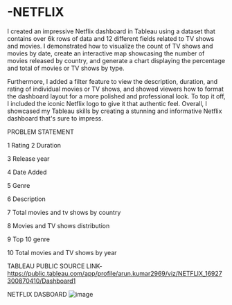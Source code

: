 # -NETFLIX



I created an impressive Netflix dashboard in Tableau using a dataset that contains over 6k rows of data and 12 different fields related to TV shows and movies. I demonstrated how to visualize the count of TV shows and movies by date, create an interactive map showcasing the number of movies released by country, and generate a chart displaying the percentage and total of movies or TV shows by type.

Furthermore, I added a filter feature to view the description, duration, and rating of individual movies or TV shows, and showed viewers how to format the dashboard layout for a more polished and professional look. To top it off, I included the iconic Netflix logo to give it that authentic feel. Overall, I showcased my Tableau skills by creating a stunning and informative Netflix dashboard that's sure to impress.

PROBLEM STATEMENT


1 Rating
2 Duration

3 Release year

4 Date Added

5 Genre

6 Description

7 Total movies and tv shows by country

8 Movies and TV shows distribution

9 Top 10 genre

10 Total movies and TV shows by year


TABLEAU PUBLIC SOURCE LINK-https://public.tableau.com/app/profile/arun.kumar2969/viz/NETFLIX_16927300870410/Dashboard1

NETFLIX DASBOARD
![image](https://github.com/Arunbond/-NETFLIX/assets/93313923/e17e174a-c868-4c66-9a4a-1baf48e561f7)
